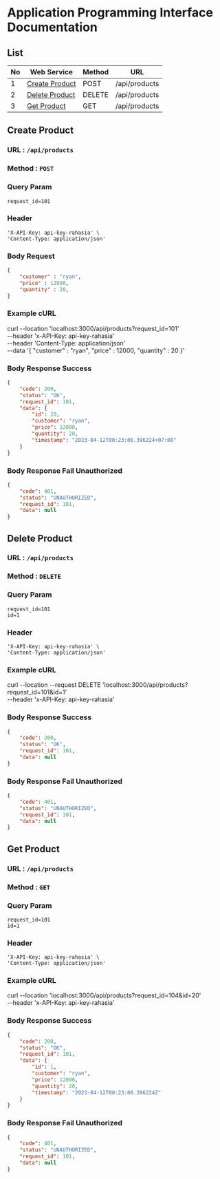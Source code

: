# Application Programming Interface Documentation

## List
| No |     Web Service     | Method | URL |
|----|---------------------|--------|-----|
| 1 | [Create Product](#create-product) | POST | /api/products |
| 2 | [Delete Product](#delete-product) | DELETE | /api/products |
| 3 | [Get Product](#get-product) | GET | /api/products |


## Create Product
### URL : `/api/products`
### Method : `POST`

### Query Param
    request_id=101

### Header
    'X-API-Key: api-key-rahasia' \
    'Content-Type: application/json'

### Body Request
```json
{
    "customer" : "ryan",
    "price" : 12000,
    "quantity" : 20,
}
```

### Example cURL
curl --location 'localhost:3000/api/products?request_id=101' \
--header 'x-API-Key: api-key-rahasia' \
--header 'Content-Type: application/json' \
--data '{
    "customer" : "ryan",
    "price" : 12000,
    "quantity" : 20
}'

### Body Response Success
```json
{
    "code": 200,
    "status": "OK",
    "request_id": 101,
    "data": {
        "id": 20,
        "customer": "ryan",
        "price": 12000,
        "quantity": 20,
        "timestamp": "2023-04-12T00:23:06.396224+07:00"
    }
}
```

### Body Response Fail Unauthorized
```json
{
    "code": 401,
    "status": "UNAUTHORIZED",
    "request_id": 101,
    "data": null
}
```

## Delete Product
### URL : `/api/products`
### Method : `DELETE`

### Query Param
    request_id=101
    id=1

### Header
    'X-API-Key: api-key-rahasia' \
    'Content-Type: application/json'

### Example cURL
curl --location --request DELETE 'localhost:3000/api/products?request_id=101&id=1' \
--header 'x-API-Key: api-key-rahasia'

### Body Response Success
```json
{
    "code": 200,
    "status": "OK",
    "request_id": 101,
    "data": null
}
```

### Body Response Fail Unauthorized
```json
{
    "code": 401,
    "status": "UNAUTHORIZED",
    "request_id": 101,
    "data": null
}
```

## Get Product
### URL : `/api/products`
### Method : `GET`

### Query Param
    request_id=101
    id=1

### Header
    'X-API-Key: api-key-rahasia' \
    'Content-Type: application/json'

### Example cURL
curl --location 'localhost:3000/api/products?request_id=104&id=20' \
--header 'x-API-Key: api-key-rahasia'

### Body Response Success
```json
{
    "code": 200,
    "status": "OK",
    "request_id": 101,
    "data": {
        "id": 1,
        "customer": "ryan",
        "price": 12000,
        "quantity": 20,
        "timestamp": "2023-04-12T00:23:06.396224Z"
    }
}
```

### Body Response Fail Unauthorized
```json
{
    "code": 401,
    "status": "UNAUTHORIZED",
    "request_id": 101,
    "data": null
}
```



